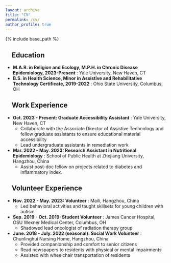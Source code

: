 ```yaml
---
layout: archive
title: "CV"
permalink: /cv/
author_profile: true
---
```


{% include base_path %}

&nbsp;&nbsp;&nbsp;&nbsp;Education
------
* **M.A.R. in Religion and Ecology, M.P.H. in Chronic Disease Epidemiology, 2023-Present**
  : Yale University, New Haven, CT
* **B.S. in Health Science, Minor in Assistive and Rehabilitative Technology Certificate, 2019-2022**
  : Ohio State University, Columbus, OH

&nbsp;&nbsp;&nbsp;&nbsp;Work Experience
------
* **Oct. 2023 - Present: Graduate Accessibility Assistant**
  : Yale University, New Haven, CT
  * Collaborate with the Associate Director of Assistive Technology and fellow graduate assistants to ensure educational material accessibility
  * Lead undergraduate assistants in remediation work
* **Mar. 2022 - May. 2023: Research Assistant in Nutritional Epidemiology**
  : School of Public Health at Zhejiang University, Hangzhou, China
  * Assist post-doc fellow on projects related to diabetes and inflammatory index.

&nbsp;&nbsp;&nbsp;&nbsp;Volunteer Experience
------
* **Nov. 2022 - May. 2023: Volunteer**
  : Maili, Hangzhou, China
  * Led behavioral activities and taught skillsets for young children with autism
* **Sep. 2019 - Oct. 2019: Student Volunteer**
  : James Cancer Hospital, OSU Wexner Medical Center, Columbus, OH
  * Shadowed lead oncologist of radiation therapy group
* **June. 2018 - July. 2022 (seasonal): Social Work Volunteer**
  : Chunlinghui Nursing Home, Hangzhou, China
  * Provided companionship and comfort to senior citizens
  * Read newspapers to residents with physical or mental impairments
  * Assisted with wheelchair transportation of residents
